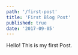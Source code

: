 ```yaml
---
path: '/first-post'
title: 'First Blog Post'
published: true
date: '2017-09-05'
---
```


Hello! This is my first Post.
